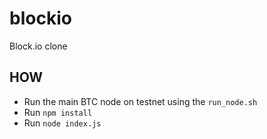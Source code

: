 # blockio

Block.io clone

## HOW

+ Run the main BTC node on testnet using the `run_node.sh`
+ Run `npm install`
+ Run `node index.js`

